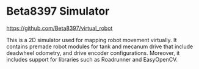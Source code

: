 # Beta8397 Simulator

https://github.com/Beta8397/virtual_robot

This is a 2D simulator used for mapping robot movement virtually. It contains premade robot modules for tank and mecanum drive that include deadwheel odometry, and drive encoder configurations. Moreover, it includes support for libraries such as Roadrunner and EasyOpenCV. 

